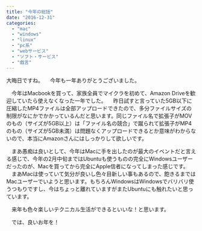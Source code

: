```yaml
---
title: "今年の総括"
date: "2016-12-31"
categories: 
  - "mac"
  - "windows"
  - "linux"
  - "pc系"
  - "webサービス"
  - "ソフト・サービス"
  - "戯言"
---
```


大晦日ですね。 　今年も一年ありがとうございました。

　今年はMacbookを買って、家族全員でマイクラを初めて、Amazon Driveを歓迎していたら使えなくなった一年でした。 　昨日試すと言っていた5GB以下に圧縮したMP4ファイルは全部アップロードできたので、多分ファイルサイズの制限がなにかでかかっているんだと思います。同じファイル名で拡張子がMOVのもの（サイズが5GB以上）は「ファイル名の競合」で蹴られて拡張子がMP4のもの（サイズが5GB未満）は問題なくアップロードできるとか意味がわからないので、本当にAmazonさんにはしっかりして欲しいです。

　まあ愚痴は良いとして、今年はMacに手を出したのが最大のイベントだと言える感じで、今年の2月中旬まではUbuntuも使うものの完全にWindowsユーザーだったのが、Macを買ってから完全にApple信者になってしまった感じです。 　まあMacは使っていて気分が良いし色々目新しい事もあるので、飽きるまではMacユーザーでいようと思います。もちろんWindowsはWindowsでバリバリ使うつもりですし、今はちょっと離れていますがまたUbuntuにも触れたいと思っています。

　来年も色々楽しいテクニカル生活ができるといいな！と思います。

　では、良いお年を！
